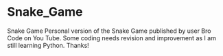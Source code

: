 # Snake_Game
Snake Game
Personal version of the Snake Game published by user Bro Code on You Tube. 
Some coding needs revision and improvement as I am still learning Python. Thanks!
